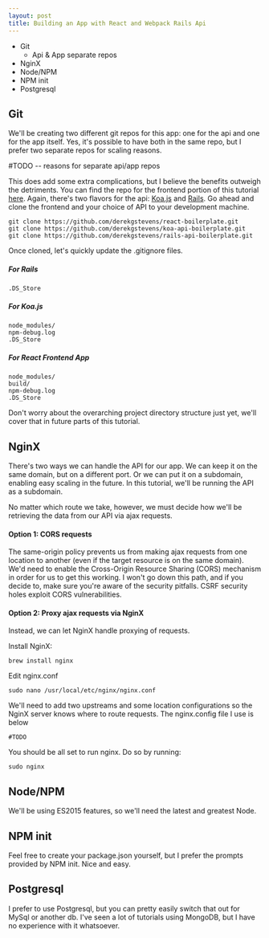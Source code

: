 ```yaml
---
layout: post
title: Building an App with React and Webpack Rails Api
---
```


* Git
  * Api & App separate repos
* NginX
* Node/NPM
* NPM init
* Postgresql


Git
---

We'll be creating two different git repos for this app: one for the api and one for the app itself. Yes, it's possible to have both in the same repo, but I prefer two separate repos for scaling reasons.

#TODO -- reasons for separate api/app repos

This does add some extra complications, but I believe the benefits outweigh the detriments. You can find the repo for the frontend portion of this tutorial [here](https://github.com/derekgstevens/react-boilerplate). Again, there's two flavors for the api: [Koa.js](https://github.com/derekgstevens/koa-api-boilerplate) and [Rails](https://github.com/derekgstevens/rails-api-boilerplate). Go ahead and clone the frontend and your choice of API to your development machine.

    git clone https://github.com/derekgstevens/react-boilerplate.git
    git clone https://github.com/derekgstevens/koa-api-boilerplate.git
    git clone https://github.com/derekgstevens/rails-api-boilerplate.git

Once cloned, let's quickly update the .gitignore files.

##### For Rails
    .DS_Store

##### For Koa.js
    node_modules/
    npm-debug.log
    .DS_Store

##### For React Frontend App
    node_modules/
    build/
    npm-debug.log
    .DS_Store

Don't worry about the overarching project directory structure just yet, we'll cover that in future parts of this tutorial.

NginX
-----

There's two ways we can handle the API for our app. We can keep it on the same domain, but on a different port. Or we can put it on a subdomain, enabling easy scaling in the future. In this tutorial, we'll be running the API as a subdomain.

No matter which route we take, however, we must decide how we'll be retrieving the data from our API via ajax requests.

#### Option 1: CORS requests
The same-origin policy prevents us from making ajax requests from one location to another (even if the target resource is on the same domain). We'd need to enable the Cross-Origin Resource Sharing (CORS) mechanism in order for us to get this working. I won't go down this path, and if you decide to, make sure you're aware of the security pitfalls. CSRF security holes exploit CORS vulnerabilities.

#### Option 2: Proxy ajax requests via NginX
Instead, we can let NginX handle proxying of requests. 

Install NginX:

    brew install nginx

Edit nginx.conf

    sudo nano /usr/local/etc/nginx/nginx.conf

We'll need to add two upstreams and some location configurations so the NginX server knows where to route requests. The nginx.config file I use is below

    #TODO

You should be all set to run nginx. Do so by running:

    sudo nginx




Node/NPM
--------

We'll be using ES2015 features, so we'll need the latest and greatest Node.

NPM init
--------

Feel free to create your package.json yourself, but I prefer the prompts provided by NPM init. Nice and easy.

Postgresql
----------

I prefer to use Postgresql, but you can pretty easily switch that out for MySql or another db. I've seen a lot of tutorials using MongoDB, but I have no experience with it whatsoever.
